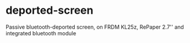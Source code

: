 # deported-screen
Passive bluetooth-deported screen, on FRDM KL25z,  RePaper 2.7'' and integrated bluetooth module
